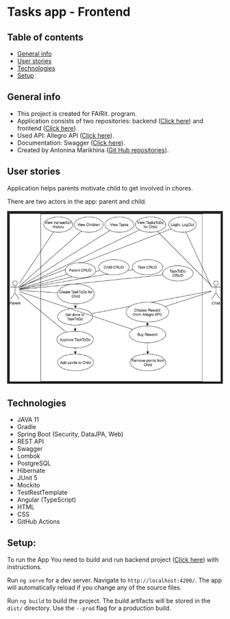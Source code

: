 # **Tasks app - Frontend**

## Table of contents
* [General info](#general-info)
* [User stories](#user-stories)
* [Technologies](#technologies)
* [Setup](#setup)

## General info
* This project is created for FAIRit. program.
* Application consists of two repositories: backend ([Click here](https://github.com/AntoninaMJ/be-tasks)) and frontend ([Click here](https://github.com/AntoninaMJ/be-tasks-ui)).
* Used API: Allegro API ([Click here](https://developer.allegro.pl/)).
* Documentation: Swagger ([Click here](http://localhost:8080/swagger-ui.html#/)).
* Created by Antonina Marikhina ([Git Hub repositories](https://github.com/AntoninaMJ)).

## User stories
Application helps parents motivate child to get involved in chores.

There are two actors in the app: parent and child.

![Use Cases](uml/UserCasesDrawio.png)

## Technologies
* JAVA 11
* Gradle
* Spring Boot (Security, DataJPA, Web)
* REST API
* Swagger
* Lombok
* PostgreSQL
* Hibernate
* JUnit 5
* Mockito
* TestRestTemplate
* Angular (TypeScript)
* HTML
* CSS
* GitHub Actions

## Setup:
To run the App You need to build and run backend project 
([Click here](https://github.com/AntoninaMJ/be-tasks))
 with instructions.

Run `ng serve` for a dev server. Navigate to `http://localhost:4200/`. The app will automatically reload if you change any of the source files.

Run `ng build` to build the project. The build artifacts will be stored in the `dist/` directory. Use the `--prod` flag for a production build.
